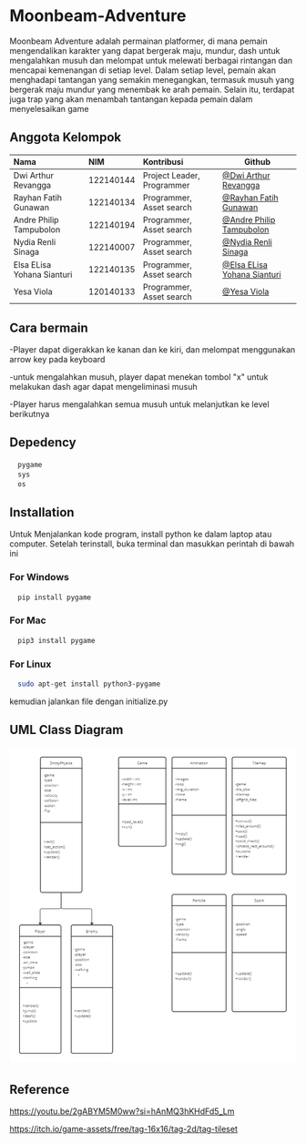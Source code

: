# Moonbeam-Adventure

Moonbeam Adventure adalah permainan platformer, di mana pemain mengendalikan karakter yang dapat bergerak maju, mundur, dash untuk mengalahkan musuh dan melompat untuk melewati berbagai rintangan dan mencapai kemenangan di setiap level. Dalam setiap level, pemain akan menghadapi tantangan yang semakin menegangkan, termasuk musuh yang bergerak maju mundur  yang menembak ke arah pemain. Selain itu, terdapat juga trap yang akan menambah tantangan kepada pemain dalam menyelesaikan game 

## Anggota Kelompok



| Nama |  NIM     | Kontribusi                | Github  |
| :-------- | :------- | :------------------------- |-------------------------  |
| Dwi Arthur Revangga | 122140144 | Project Leader, Programmer | [@Dwi Arthur Revangga](https://github.com/dwiarthurrevangga) |
| Rayhan Fatih Gunawan | 122140134 | Programmer, Asset search  |  [@Rayhan Fatih Gunawan](https://github.com/Mad-Moon39)  |
| Andre Philip Tampubolon | 122140194 | Programmer, Asset search   |  [@Andre Philip Tampubolon](https://github.com/Dreeept)  |
| Nydia Renli Sinaga | 122140007 | Programmer, Asset search |  [@Nydia Renli Sinaga](https://github.com/nydiarenli)  |
| Elsa ELisa Yohana Sianturi | 122140135  | Programmer, Asset search |  [@Elsa ELisa Yohana Sianturi](https://github.com/elsaelisayohanasianturi09)  |
| Yesa Viola | 120140133 | Programmer, Asset search |  [@Yesa Viola](https://github.com/yesa08)  |


## Cara bermain 

-Player dapat digerakkan ke kanan dan ke kiri, dan melompat menggunakan arrow key pada keyboard

-untuk mengalahkan musuh, player dapat menekan tombol "x" untuk melakukan dash agar dapat mengeliminasi musuh

-Player harus mengalahkan semua musuh untuk melanjutkan ke level berikutnya

## Depedency

```bash
  pygame
  sys
  os
```


## Installation

Untuk Menjalankan kode program, install python ke dalam laptop atau computer. Setelah terinstall, buka terminal dan masukkan perintah di bawah ini
### For Windows
```bash
  pip install pygame
```
### For Mac
```bash
  pip3 install pygame
```

### For Linux
```bash
  sudo apt-get install python3-pygame
```

 kemudian jalankan file dengan initialize.py

## UML Class Diagram 
![App Screenshot](./Aset/images/UML.jpg)



## Reference
https://youtu.be/2gABYM5M0ww?si=hAnMQ3hKHdFd5_Lm

https://itch.io/game-assets/free/tag-16x16/tag-2d/tag-tileset
